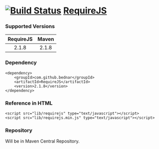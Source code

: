 [![Build Status](https://api.travis-ci.org/bednar/RequireJS.png?branch=master)](https://travis-ci.org/bednar/RequireJS) [RequireJS](http://requirejs.org)
======

### Supported Versions

|   RequireJS  |   Maven   |
|:----------------:|:---------:|
|       2.1.8      |   2.1.8   |


### Dependency

    <dependency>
        <groupId>com.github.bednar</groupId>
        <artifactId>RequireJS</artifactId>
        <version>2.1.8</version>
    </dependency>

### Reference in HTML

    <script src="lib/requirejs" type="text/javascript"></script>
    <script src="lib/requirejs.min.js" type="text/javascript"></script>
    
### Repository

Will be in Maven Central Repository.
